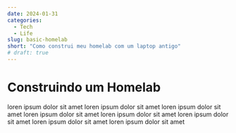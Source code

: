 ```yaml
---
date: 2024-01-31 
categories:
  - Tech
  - Life
slug: basic-homelab
short: "Como construi meu homelab com um laptop antigo"
# draft: true 
---
```


# Construindo um Homelab
loren ipsum dolor sit amet loren ipsum dolor sit amet loren ipsum dolor sit amet loren ipsum dolor sit amet loren ipsum dolor sit amet loren ipsum dolor sit amet loren ipsum dolor sit amet loren ipsum dolor sit amet

<!-- more -->